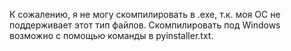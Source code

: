 К сожалению, я не могу скомпилировать в .exe, т.к. моя ОС не поддерживает этот тип файлов. Скомпилировать под Windows возможно с помощью команды в pyinstaller.txt.
